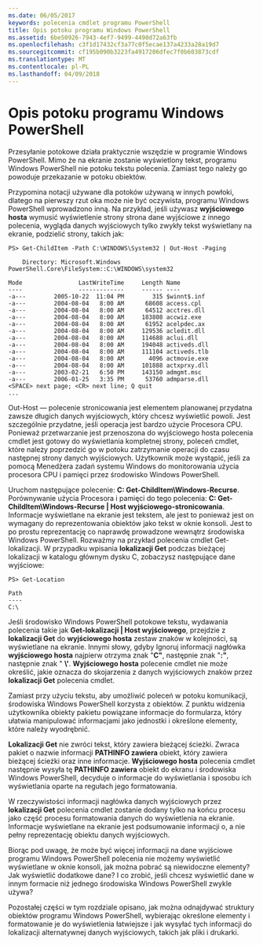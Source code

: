 ```yaml
---
ms.date: 06/05/2017
keywords: polecenia cmdlet programu PowerShell
title: Opis potoku programu Windows PowerShell
ms.assetid: 6be50926-7943-4ef7-9499-4490d72a63fb
ms.openlocfilehash: c3f1d17432cf3a77c0f5ecae137a4233a28a19d7
ms.sourcegitcommit: cf195b090b3223fa4917206dfec7f0b603873cdf
ms.translationtype: MT
ms.contentlocale: pl-PL
ms.lasthandoff: 04/09/2018
---
```

# <a name="understanding-the-windows-powershell-pipeline"></a>Opis potoku programu Windows PowerShell
Przesyłanie potokowe działa praktycznie wszędzie w programie Windows PowerShell. Mimo że na ekranie zostanie wyświetlony tekst, programu Windows PowerShell nie potoku tekstu polecenia. Zamiast tego należy go powoduje przekazanie w potoku obiektów.

Przypomina notacji używane dla potoków używaną w innych powłoki, dlatego na pierwszy rzut oka może nie być oczywista, programu Windows PowerShell wprowadzono inną. Na przykład, jeśli używasz **wyjściowego hosta** wymusić wyświetlenie strony strona dane wyjściowe z innego polecenia, wygląda danych wyjściowych tylko zwykły tekst wyświetlany na ekranie, podzielić strony, takich jak:

```
PS> Get-ChildItem -Path C:\WINDOWS\System32 | Out-Host -Paging

    Directory: Microsoft.Windows PowerShell.Core\FileSystem::C:\WINDOWS\system32

Mode                LastWriteTime     Length Name
----                -------------     ------ ----
-a---        2005-10-22  11:04 PM        315 $winnt$.inf
-a---        2004-08-04   8:00 AM      68608 access.cpl
-a---        2004-08-04   8:00 AM      64512 acctres.dll
-a---        2004-08-04   8:00 AM     183808 accwiz.exe
-a---        2004-08-04   8:00 AM      61952 acelpdec.ax
-a---        2004-08-04   8:00 AM     129536 acledit.dll
-a---        2004-08-04   8:00 AM     114688 aclui.dll
-a---        2004-08-04   8:00 AM     194048 activeds.dll
-a---        2004-08-04   8:00 AM     111104 activeds.tlb
-a---        2004-08-04   8:00 AM       4096 actmovie.exe
-a---        2004-08-04   8:00 AM     101888 actxprxy.dll
-a---        2003-02-21   6:50 PM     143150 admgmt.msc
-a---        2006-01-25   3:35 PM      53760 admparse.dll
<SPACE> next page; <CR> next line; Q quit
...
```

Out-Host — polecenie stronicowania jest elementem planowanej przydatna zawsze długich danych wyjściowych, który chcesz wyświetlić powoli. Jest szczególnie przydatne, jeśli operacja jest bardzo użycie Procesora CPU. Ponieważ przetwarzanie jest przenoszona do wyjściowego hosta polecenia cmdlet jest gotowy do wyświetlania kompletnej strony, poleceń cmdlet, które należy poprzedzić go w potoku zatrzymanie operacji do czasu następnej strony danych wyjściowych. Użytkownik może wystąpić, jeśli za pomocą Menedżera zadań systemu Windows do monitorowania użycia procesora CPU i pamięci przez środowisko Windows PowerShell.

Uruchom następujące polecenie: **C: Get-ChildItem\\Windows-Recurse**. Porównywanie użycia Procesora i pamięci do tego polecenia: **C: Get-ChildItem\\Windows-Recurse | Host wyjściowego-stronicowania**. Informacje wyświetlane na ekranie jest tekstem, ale jest to ponieważ jest on wymagany do reprezentowania obiektów jako tekst w oknie konsoli. Jest to po prostu reprezentację co naprawdę prowadzone wewnątrz środowiska Windows PowerShell. Rozważmy na przykład polecenia cmdlet Get-lokalizacji. W przypadku wpisania **lokalizacji Get** podczas bieżącej lokalizacji w katalogu głównym dysku C, zobaczysz następujące dane wyjściowe:

```
PS> Get-Location

Path
----
C:\
```

Jeśli środowisko Windows PowerShell potokowe tekstu, wydawania polecenia takie jak **Get-lokalizacji | Host wyjściowego**, przejdzie z **lokalizacji Get** do **wyjściowego hosta** zestaw znaków w kolejności, są wyświetlane na ekranie. Innymi słowy, gdyby Ignoruj informacji nagłówka **wyjściowego hosta** najpierw otrzyma znak "**C"**, następnie znak "**:"**, następnie znak " **\\'**. **Wyjściowego hosta** polecenie cmdlet nie może określić, jakie oznacza do skojarzenia z danych wyjściowych znaków przez **lokalizacji Get** polecenia cmdlet.

Zamiast przy użyciu tekstu, aby umożliwić poleceń w potoku komunikacji, środowiska Windows PowerShell korzysta z obiektów. Z punktu widzenia użytkownika obiekty pakietu powiązane informacje do formularza, który ułatwia manipulować informacjami jako jednostki i określone elementy, które należy wyodrębnić.

**Lokalizacji Get** nie zwróci tekst, który zawiera bieżącej ścieżki. Zwraca pakiet o nazwie informacji **PATHINFO zawiera** obiekt, który zawiera bieżącej ścieżki oraz inne informacje. **Wyjściowego hosta** polecenia cmdlet następnie wysyła tę **PATHINFO zawiera** obiekt do ekranu i środowiska Windows PowerShell, decyduje o informacje do wyświetlania i sposobu ich wyświetlania oparte na regułach jego formatowania.

W rzeczywistości informacji nagłówka danych wyjściowych przez **lokalizacji Get** polecenia cmdlet zostanie dodany tylko na końcu procesu jako część procesu formatowania danych do wyświetlenia na ekranie. Informacje wyświetlane na ekranie jest podsumowanie informacji o, a nie pełny reprezentację obiektu danych wyjściowych.

Biorąc pod uwagę, że może być więcej informacji na dane wyjściowe programu Windows PowerShell polecenia nie możemy wyświetlić wyświetlane w oknie konsoli, jak można pobrać są niewidoczne elementy? Jak wyświetlić dodatkowe dane? I co zrobić, jeśli chcesz wyświetlić dane w innym formacie niż jednego środowiska Windows PowerShell zwykle używa?

Pozostałej części w tym rozdziale opisano, jak można odnajdywać struktury obiektów programu Windows PowerShell, wybierając określone elementy i formatowanie je do wyświetlenia łatwiejsze i jak wysyłać tych informacji do lokalizacji alternatywnej danych wyjściowych, takich jak pliki i drukarki.